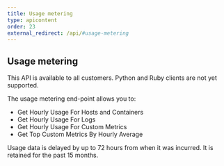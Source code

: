 ```yaml
---
title: Usage metering
type: apicontent
order: 23
external_redirect: /api/#usage-metering
---
```


## Usage metering

This API is available to all customers. Python and Ruby clients are not yet supported.

The usage metering end-point allows you to:

* Get Hourly Usage For Hosts and Containers
* Get Hourly Usage For Logs
* Get Hourly Usage For Custom Metrics
* Get Top Custom Metrics By Hourly Average

Usage data is delayed by up to 72 hours from when it was incurred. It is retained for the past 15 months.

